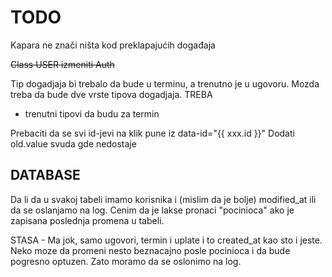 # TODO

Kapara ne znači ništa kod preklapajućih događaja

~~Class USER izmeniti Auth~~

Tip dogadjaja bi trebalo da bude u terminu, a trenutno je u ugovoru. Mozda treba da bude dve vrste tipova dogadjaja. TREBA

- trenutni tipovi da budu za termin

Prebaciti da se svi id-jevi na klik pune iz data-id="{{ xxx.id }}"
Dodati old.value svuda gde nedostaje

## DATABASE

Da li da u svakoj tabeli imamo korisnika i (mislim da je bolje) modified_at ili da se oslanjamo na log. Cenim da je lakse pronaci "pocinioca" ako je zapisana poslednja promena u tabeli.

STASA - Ma jok, samo ugovori, termin i uplate i to created_at kao sto i jeste. Neko moze da promeni nesto beznacajno posle pocinioca i da bude pogresno optuzen.
Zato moramo da se oslonimo na log.
